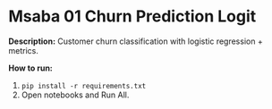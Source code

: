 # Msaba 01 Churn Prediction Logit

**Description:** Customer churn classification with logistic regression + metrics.

**How to run:**
1) `pip install -r requirements.txt`
2) Open notebooks and Run All.
